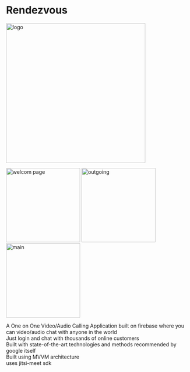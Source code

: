 # Rendezvous

<img width="382" alt="logo" src="https://user-images.githubusercontent.com/60140479/126760414-418d6f34-c229-445d-8eaa-97eb303aebed.png">


<img width="203" alt="welcom page" src="https://user-images.githubusercontent.com/60140479/126761370-8996ec5b-5e5e-49f3-8fac-14a471edc147.png">              <img width="203" alt="outgoing" src="https://user-images.githubusercontent.com/60140479/126761679-4889085b-8a10-43a9-91b2-90d667e3545f.png">   <img width="203" alt="main" src="https://user-images.githubusercontent.com/60140479/126761849-4dd41e9d-9d60-4df1-8381-f242ef6b3543.png">




A One on One Video/Audio Calling Application built on firebase where you can video/audio chat with anyone in the world<br>
Just login and chat with thousands of online customers<br>
Built with state-of-the-art technologies and methods recommended by google itself<br>
Built using MVVM architecture<br>
uses jitsi-meet sdk 
